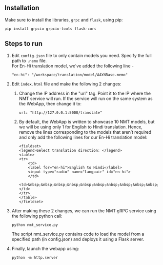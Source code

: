 ## Installation

Make sure to install the libraries, `grpc` and `flask`, using pip:
```
pip install grpcio grpcio-tools flask-cors
```

## Steps to run

1. Edit `config.json` file to only contain models you need. Specify the full path to `.nemo` file. <br>
For En-Hi translation model, we've added the following line - 
    ```
    "en-hi": "/workspace/translation/model/AAYNBase.nemo"
    ```

2. Edit `index.html` file and make the following 2 changes:
    1. Change the IP address in the "url" tag. Point it to the IP where the NMT service will run. If the service will run on the same system as the WebApp, then change it to: <br>
        ```
        url: "http://127.0.0.1:5000/translate"
        ```
    
    2. By default, the WebApp is written to showcase 10 NMT models, but we will be using only 1 for English to Hindi translation. Hence, remove the lines corresponding to the models that aren’t required and only add the following lines for our En-Hi translation model: <br>
        ```
        <fieldset>
        <legend>Select translation direction: </legend>
        <table>
        <tr>
            <td>
            <label for="en-hi">English to Hindi</label>
            <input type="radio" name="langpair" id="en-hi">
            </td>
            <td>&nbsp;&nbsp;&nbsp;&nbsp;&nbsp;&nbsp;&nbsp;&nbsp;&nbsp;&nbsp;&nbsp;</td>
        </tr>
        </table>
        </fieldset>
        ```

3. After making these 2 changes, we can run the NMT gRPC service using the following python call: <br>
    ```
    python nmt_service.py
    ```
    The script nmt_service.py contains code to load the model from a specified path (in config.json) and deploys it using a Flask server.

4. Finally, launch the webapp using: <br>
    ```
    python -m http.server
    ```